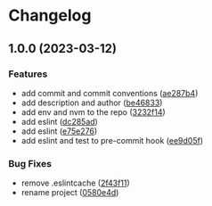# Changelog

## 1.0.0 (2023-03-12)


### Features

* add commit and commit conventions ([ae287b4](https://github.com/ywymoshi/typescript-project-setup/commit/ae287b4b732ee496b3030d1af42dc9303fb3ac41))
* add description and author ([be46833](https://github.com/ywymoshi/typescript-project-setup/commit/be468335a943777441872a0e683957ea37473cf1))
* add env and nvm to the repo ([3232f14](https://github.com/ywymoshi/typescript-project-setup/commit/3232f14f5050f3f0ef5722e5253dca34756cc002))
* add eslint ([dc285ad](https://github.com/ywymoshi/typescript-project-setup/commit/dc285adbb24a132f2c87771ec4db9a815f2fb22e))
* add eslint ([e75e276](https://github.com/ywymoshi/typescript-project-setup/commit/e75e276f1088160d29a03391c6e90f6b55d48a5c))
* add eslint and test to pre-commit hook ([ee9d05f](https://github.com/ywymoshi/typescript-project-setup/commit/ee9d05f74aa17fc7c0a865051859b5259e2dbfa6))


### Bug Fixes

* remove .eslintcache ([2f43f11](https://github.com/ywymoshi/typescript-project-setup/commit/2f43f11b490c9278ade7f9c13b6681f897015dff))
* rename project ([0580e4d](https://github.com/ywymoshi/typescript-project-setup/commit/0580e4d14722b20a922537491beaacf2a8b00c70))
